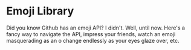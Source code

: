 # Emoji Library
Did you know Github has an emoji API? I didn't. Well, until now. Here's a fancy way to navigate the API, impress your friends, watch an emoji masquerading as an o change endlessly as your eyes glaze over, etc.